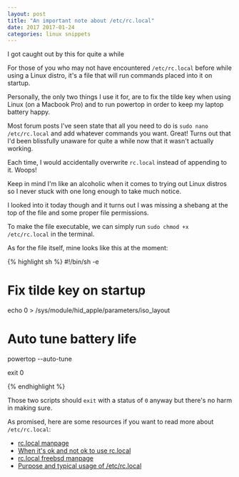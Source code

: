 ```yaml
---
layout: post
title: "An important note about /etc/rc.local"
date: 2017 2017-01-24
categories: linux snippets
---
```


I got caught out by this for quite a while

For those of you who may not have encountered `/etc/rc.local` before while using a Linux distro, it's a file that will run commands placed into it on startup.

Personally, the only two things I use it for, are to fix the tilde key when using Linux (on a Macbook Pro) and to run powertop in order to keep my laptop battery happy.

Most forum posts I've seen state that all you need to do is `sudo nano /etc/rc.local` and add whatever commands you want. Great! Turns out that I'd been blissfully unaware for quite a while now that it wasn't actually working.

Each time, I would accidentally overwrite `rc.local` instead of appending to it. Woops!

Keep in mind I'm like an alcoholic when it comes to trying out Linux distros so I never stuck with one long enough to take much notice.

I looked into it today though and it turns out I was missing a shebang at the top of the file and some proper file permissions.

To make the file executable, we can simply run `sudo chmod +x /etc/rc.local` in the terminal.

As for the file itself, mine looks like this at the moment:

{% highlight sh %}
#!/bin/sh -e

# Fix tilde key on startup
echo 0 > /sys/module/hid_apple/parameters/iso_layout

# Auto tune battery life
powertop --auto-tune

exit 0

{% endhighlight %}

Those two scripts should `exit` with a status of `0` anyway but there's no harm in making sure.

As promised, here are some resources if you want to read more about `/etc/rc.local`:

 - [rc.local manpage](http://www.unix.com/man-page/All/8/rc.local/)
 - [When it's ok and not ok to use rc.local](http://bencane.com/2011/12/30/when-its-ok-and-not-ok-to-use-rc-local/)
 - [rc.local freebsd manpage](https://www.freebsd.org/cgi/man.cgi?query=rc.local&sektion=8)
 - [Purpose and typical usage of /etc/rc.local](http://unix.stackexchange.com/questions/49626/purpose-and-typical-usage-of-etc-rc-local)
